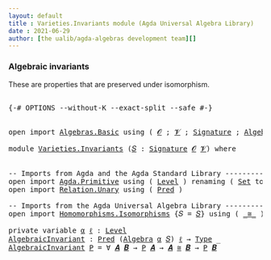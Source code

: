 ```yaml
---
layout: default
title : Varieties.Invariants module (Agda Universal Algebra Library)
date : 2021-06-29
author: [the ualib/agda-algebras development team][]
---
```


### Algebraic invariants

These are properties that are preserved under isomorphism.

<pre class="Agda">

<a id="266" class="Symbol">{-#</a> <a id="270" class="Keyword">OPTIONS</a> <a id="278" class="Pragma">--without-K</a> <a id="290" class="Pragma">--exact-split</a> <a id="304" class="Pragma">--safe</a> <a id="311" class="Symbol">#-}</a>


<a id="317" class="Keyword">open</a> <a id="322" class="Keyword">import</a> <a id="329" href="Algebras.Basic.html" class="Module">Algebras.Basic</a> <a id="344" class="Keyword">using</a> <a id="350" class="Symbol">(</a> <a id="352" href="Algebras.Basic.html#1210" class="Generalizable">𝓞</a> <a id="354" class="Symbol">;</a> <a id="356" href="Algebras.Basic.html#1212" class="Generalizable">𝓥</a> <a id="358" class="Symbol">;</a> <a id="360" href="Algebras.Basic.html#3576" class="Function">Signature</a> <a id="370" class="Symbol">;</a> <a id="372" href="Algebras.Basic.html#6389" class="Function">Algebra</a> <a id="380" class="Symbol">)</a>

<a id="383" class="Keyword">module</a> <a id="390" href="Varieties.Invariants.html" class="Module">Varieties.Invariants</a> <a id="411" class="Symbol">(</a><a id="412" href="Varieties.Invariants.html#412" class="Bound">𝑆</a> <a id="414" class="Symbol">:</a> <a id="416" href="Algebras.Basic.html#3576" class="Function">Signature</a> <a id="426" href="Algebras.Basic.html#1210" class="Generalizable">𝓞</a> <a id="428" href="Algebras.Basic.html#1212" class="Generalizable">𝓥</a><a id="429" class="Symbol">)</a> <a id="431" class="Keyword">where</a>


<a id="439" class="Comment">-- Imports from Agda and the Agda Standard Library ---------------------</a>
<a id="512" class="Keyword">open</a> <a id="517" class="Keyword">import</a> <a id="524" href="Agda.Primitive.html" class="Module">Agda.Primitive</a> <a id="539" class="Keyword">using</a> <a id="545" class="Symbol">(</a> <a id="547" href="Agda.Primitive.html#597" class="Postulate">Level</a> <a id="553" class="Symbol">)</a> <a id="555" class="Keyword">renaming</a> <a id="564" class="Symbol">(</a> <a id="566" href="Agda.Primitive.html#326" class="Primitive">Set</a> <a id="570" class="Symbol">to</a> <a id="573" class="Primitive">Type</a> <a id="578" class="Symbol">)</a>
<a id="580" class="Keyword">open</a> <a id="585" class="Keyword">import</a> <a id="592" href="Relation.Unary.html" class="Module">Relation.Unary</a> <a id="607" class="Keyword">using</a> <a id="613" class="Symbol">(</a> <a id="615" href="Relation.Unary.html#1101" class="Function">Pred</a> <a id="620" class="Symbol">)</a>

<a id="623" class="Comment">-- Imports from the Agda Universal Algebra Library -------------------------------------------</a>
<a id="718" class="Keyword">open</a> <a id="723" class="Keyword">import</a> <a id="730" href="Homomorphisms.Isomorphisms.html" class="Module">Homomorphisms.Isomorphisms</a> <a id="757" class="Symbol">{</a><a id="758" class="Argument">𝑆</a> <a id="760" class="Symbol">=</a> <a id="762" href="Varieties.Invariants.html#412" class="Bound">𝑆</a><a id="763" class="Symbol">}</a> <a id="765" class="Keyword">using</a> <a id="771" class="Symbol">(</a> <a id="773" href="Homomorphisms.Isomorphisms.html#2255" class="Record Operator">_≅_</a> <a id="777" class="Symbol">)</a>

<a id="780" class="Keyword">private</a> <a id="788" class="Keyword">variable</a> <a id="797" href="Varieties.Invariants.html#797" class="Generalizable">α</a> <a id="799" href="Varieties.Invariants.html#799" class="Generalizable">ℓ</a> <a id="801" class="Symbol">:</a> <a id="803" href="Agda.Primitive.html#597" class="Postulate">Level</a>
<a id="AlgebraicInvariant"></a><a id="809" href="Varieties.Invariants.html#809" class="Function">AlgebraicInvariant</a> <a id="828" class="Symbol">:</a> <a id="830" href="Relation.Unary.html#1101" class="Function">Pred</a> <a id="835" class="Symbol">(</a><a id="836" href="Algebras.Basic.html#6389" class="Function">Algebra</a> <a id="844" href="Varieties.Invariants.html#797" class="Generalizable">α</a> <a id="846" href="Varieties.Invariants.html#412" class="Bound">𝑆</a><a id="847" class="Symbol">)</a> <a id="849" href="Varieties.Invariants.html#799" class="Generalizable">ℓ</a> <a id="851" class="Symbol">→</a> <a id="853" href="Varieties.Invariants.html#573" class="Primitive">Type</a> <a id="858" class="Symbol">_</a>
<a id="860" href="Varieties.Invariants.html#809" class="Function">AlgebraicInvariant</a> <a id="879" href="Varieties.Invariants.html#879" class="Bound">P</a> <a id="881" class="Symbol">=</a> <a id="883" class="Symbol">∀</a> <a id="885" href="Varieties.Invariants.html#885" class="Bound">𝑨</a> <a id="887" href="Varieties.Invariants.html#887" class="Bound">𝑩</a> <a id="889" class="Symbol">→</a> <a id="891" href="Varieties.Invariants.html#879" class="Bound">P</a> <a id="893" href="Varieties.Invariants.html#885" class="Bound">𝑨</a> <a id="895" class="Symbol">→</a> <a id="897" href="Varieties.Invariants.html#885" class="Bound">𝑨</a> <a id="899" href="Homomorphisms.Isomorphisms.html#2255" class="Record Operator">≅</a> <a id="901" href="Varieties.Invariants.html#887" class="Bound">𝑩</a> <a id="903" class="Symbol">→</a> <a id="905" href="Varieties.Invariants.html#879" class="Bound">P</a> <a id="907" href="Varieties.Invariants.html#887" class="Bound">𝑩</a>

</pre>
